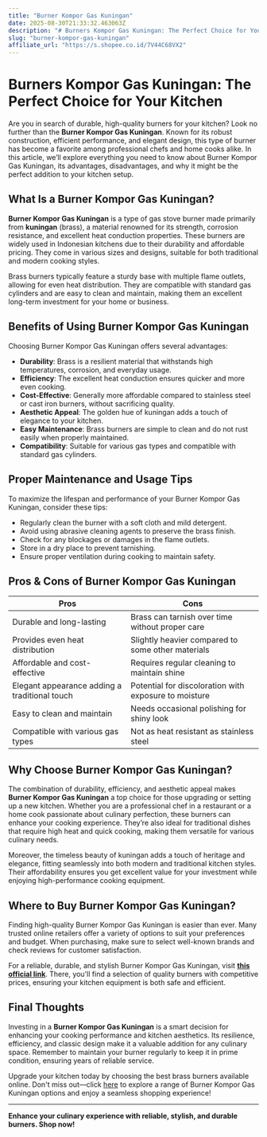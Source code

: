 ```yaml
---
title: "Burner Kompor Gas Kuningan"
date: 2025-08-30T21:33:32.463063Z
description: "# Burners Kompor Gas Kuningan: The Perfect Choice for Your Kitchen..."
slug: "burner-kompor-gas-kuningan"
affiliate_url: "https://s.shopee.co.id/7V44C68VX2"
---
```

# Burners Kompor Gas Kuningan: The Perfect Choice for Your Kitchen

Are you in search of durable, high-quality burners for your kitchen? Look no further than the **Burner Kompor Gas Kuningan**. Known for its robust construction, efficient performance, and elegant design, this type of burner has become a favorite among professional chefs and home cooks alike. In this article, we’ll explore everything you need to know about Burner Kompor Gas Kuningan, its advantages, disadvantages, and why it might be the perfect addition to your kitchen setup.

## What Is a Burner Kompor Gas Kuningan?

**Burner Kompor Gas Kuningan** is a type of gas stove burner made primarily from **kuningan** (brass), a material renowned for its strength, corrosion resistance, and excellent heat conduction properties. These burners are widely used in Indonesian kitchens due to their durability and affordable pricing. They come in various sizes and designs, suitable for both traditional and modern cooking styles.

Brass burners typically feature a sturdy base with multiple flame outlets, allowing for even heat distribution. They are compatible with standard gas cylinders and are easy to clean and maintain, making them an excellent long-term investment for your home or business.

## Benefits of Using Burner Kompor Gas Kuningan

Choosing Burner Kompor Gas Kuningan offers several advantages:

- **Durability**: Brass is a resilient material that withstands high temperatures, corrosion, and everyday usage.
- **Efficiency**: The excellent heat conduction ensures quicker and more even cooking.
- **Cost-Effective**: Generally more affordable compared to stainless steel or cast iron burners, without sacrificing quality.
- **Aesthetic Appeal**: The golden hue of kuningan adds a touch of elegance to your kitchen.
- **Easy Maintenance**: Brass burners are simple to clean and do not rust easily when properly maintained.
- **Compatibility**: Suitable for various gas types and compatible with standard gas cylinders.

## Proper Maintenance and Usage Tips

To maximize the lifespan and performance of your Burner Kompor Gas Kuningan, consider these tips:

- Regularly clean the burner with a soft cloth and mild detergent.
- Avoid using abrasive cleaning agents to preserve the brass finish.
- Check for any blockages or damages in the flame outlets.
- Store in a dry place to prevent tarnishing.
- Ensure proper ventilation during cooking to maintain safety.

## Pros & Cons of Burner Kompor Gas Kuningan

| **Pros**                                         | **Cons**                                           |
|--------------------------------------------------|---------------------------------------------------|
| Durable and long-lasting                        | Brass can tarnish over time without proper care |
| Provides even heat distribution                   | Slightly heavier compared to some other materials|
| Affordable and cost-effective                     | Requires regular cleaning to maintain shine     |
| Elegant appearance adding a traditional touch   | Potential for discoloration with exposure to moisture |
| Easy to clean and maintain                        | Needs occasional polishing for shiny look       |
| Compatible with various gas types                  | Not as heat resistant as stainless steel        |

## Why Choose Burner Kompor Gas Kuningan?

The combination of durability, efficiency, and aesthetic appeal makes **Burner Kompor Gas Kuningan** a top choice for those upgrading or setting up a new kitchen. Whether you are a professional chef in a restaurant or a home cook passionate about culinary perfection, these burners can enhance your cooking experience. They’re also ideal for traditional dishes that require high heat and quick cooking, making them versatile for various culinary needs.

Moreover, the timeless beauty of kuningan adds a touch of heritage and elegance, fitting seamlessly into both modern and traditional kitchen styles. Their affordability ensures you get excellent value for your investment while enjoying high-performance cooking equipment.

## Where to Buy Burner Kompor Gas Kuningan?

Finding high-quality Burner Kompor Gas Kuningan is easier than ever. Many trusted online retailers offer a variety of options to suit your preferences and budget. When purchasing, make sure to select well-known brands and check reviews for customer satisfaction.

For a reliable, durable, and stylish Burner Kompor Gas Kuningan, visit **[this official link](https://s.shopee.co.id/7V44C68VX2)**. There, you'll find a selection of quality burners with competitive prices, ensuring your kitchen equipment is both safe and efficient.

## Final Thoughts

Investing in a **Burner Kompor Gas Kuningan** is a smart decision for enhancing your cooking performance and kitchen aesthetics. Its resilience, efficiency, and classic design make it a valuable addition for any culinary space. Remember to maintain your burner regularly to keep it in prime condition, ensuring years of reliable service.

Upgrade your kitchen today by choosing the best brass burners available online. Don't miss out—click [here](https://s.shopee.co.id/7V44C68VX2) to explore a range of Burner Kompor Gas Kuningan options and enjoy a seamless shopping experience!

---

**Enhance your culinary experience with reliable, stylish, and durable burners. Shop now!**